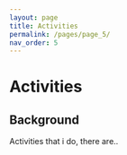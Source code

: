 ```yaml
---
layout: page
title: Activities
permalink: /pages/page_5/
nav_order: 5
---
```

# Activities 

## Background

Activities that i do, there are..
